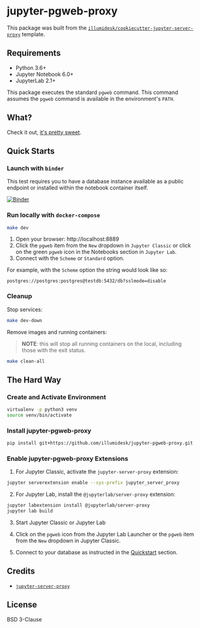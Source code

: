 # jupyter-pgweb-proxy

This package was built from the [`illumidesk/cookiecutter-jupyter-server-proxy`](https://github.com/illumidesk/cookiecutter-jupyter-server-proxy) template.

## Requirements

- Python 3.6+
- Jupyter Notebook 6.0+
- JupyterLab 2.1+

This package executes the standard `pgweb` command. This command assumes the `pgweb` command is available in the environment's `PATH`.

## What?

Check it out, [it's pretty sweet](https://github.com/sosedoff/pgweb).

## Quick Starts

### Launch with `binder`

This test requires you to have a database instance available as a public endpoint or installed within the notebook container itself.

[![Binder](https://mybinder.org/badge_logo.svg)](https://mybinder.org/v2/gh/illumidesk/jupyter-pgweb-proxy/main?urlpath=pgweb)

### Run locally with `docker-compose`

```bash
make dev
```

1. Open your browser: http://localhost:8889
1. Click the `pgweb` item from the `New` dropdown in `Jupyter Classic` or click on the green `pgweb` icon in the Notebooks section in `Jupyter Lab`.
1. Connect with the `Scheme` or `Standard` option.

For example, with the `Scheme` option the string would look like so:

```
postgres://postgres:postgres@testdb:5432/db?sslmode=disable
```

### Cleanup

Stop services:

```bash
make dev-down
```

Remove images and running containers:

> **NOTE**: this will stop all running containers on the local, including those with the exit status.

```bash
make clean-all
```

## The Hard Way

### Create and Activate Environment

```bash
virtualenv -p python3 venv
source venv/bin/activate
```

### Install jupyter-pgweb-proxy

```bash
pip install git+https://github.com/illumidesk/jupyter-pgweb-proxy.git
```

### Enable jupyter-pgweb-proxy Extensions

1. For Jupyter Classic, activate the `jupyter-server-proxy` extension:

```bash
jupyter serverextension enable --sys-prefix jupyter_server_proxy
```

2. For Jupyter Lab, install the `@jupyterlab/server-proxy` extension:

```bash
jupyter labextension install @jupyterlab/server-proxy
jupyter lab build
```

3. Start Jupyter Classic or Jupyter Lab

4. Click on the `pgweb` icon from the Jupyter Lab Launcher or the `pgweb` item from the `New` dropdown in Jupyter Classic.

5. Connect to your database as instructed in the [Quickstart](#quickstart) section.

## Credits

- [`jupyter-server-proxy`](https://github.com/jupyterhub/jupyter-server-proxy)

## License

BSD 3-Clause
